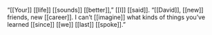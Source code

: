 “[[Your]] [[life]] [[sounds]] [[better]],” [[I]] [[said]]. “[[David]], [[new]] friends, new [[career]]. I can’t [[imagine]] what kinds of things you’ve learned [[since]] [[we]] [[last]] [[spoke]].”  